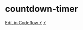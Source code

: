 # countdown-timer

[Edit in Codeflow ⚡️](https://stackblitz.com/~/github.com/IgenRahul/countdown-timer)
[⚡️](https://igenrahul.github.io/countdown-timer/)
